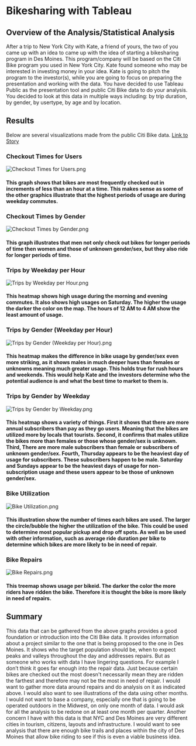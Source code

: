# Bikesharing with Tableau

## Overview of the Analysis/Statistical Analysis
After a trip to New York City with Kate, a friend of yours, the two of you came up with an idea to came up with the idea of starting a bikesharing program in Des Moines. This program/company will be based on the Citi Bike program you used in New York City. Kate found someone who may be interested in investing money in your idea. Kate is going to pitch the program to the investor(s), while you are going to focus on preparing the presentation and working with the data. You have decided to use Tableau Public as the presentation tool and public Citi Bike data to do your analysis. You decided to look at this data in multiple ways including: by trip duration, by gender, by usertype, by age and by location. 

## Results
Below are several visualizations made from the public Citi Bike data. [Link to Story](https://public.tableau.com/app/profile/april.vilmin/viz/Challenge_16497262684860/ChallengeStory?publish=yes)


### Checkout Times for Users

![Checkout Times for Users.png](https://github.com/AprilVilmin/bikesharing/blob/main/Checkout%20Time%20for%20Users.png)

#### This graph shows that bikes are most frequently checked out in increments of less than an hour at a time. This makes sense as some of the other graphics illustrate that the highest periods of usage are during weekday commutes.

### Checkout Times by Gender
![Checkout Times by Gender.png](https://github.com/AprilVilmin/bikesharing/blob/main/Checkout%20Times%20by%20Gender.png)

#### This graph illustrates that men not only check out bikes for longer periods of time then women and those of unknown gender/sex, but they also ride for longer periods of time.

### Trips by Weekday per Hour
![Trips by Weekday per Hour.png](https://github.com/AprilVilmin/bikesharing/blob/main/Trips%20by%20Weekday%20per%20Hour.png)

#### This heatmap shows high usage during the morning and evening commutes. It also shows high usages on Saturday. The higher the usage the darker the color on the map. The hours of 12 AM to 4 AM show the least amount of usage.

### Trips by Gender (Weekday per Hour)
![Trips by Gender (Weekday per Hour).png](https://github.com/AprilVilmin/bikesharing/blob/main/Trips%20by%20Gender%20(Weekday%20per%20Hour).png)

#### This heatmap makes the difference in bike usage by gender/sex even more striking, as it shows males in much deeper hues than females or unknowns meaning much greater usage. This holds true for rush hours and weekends. This would help Kate and the investors determine who the potential audience is and what the best time to market to them is.

### Trips by Gender by Weekday
![Trips by Gender by Weekday.png](https://github.com/AprilVilmin/bikesharing/blob/main/User%20Trips%20by%20Gender%20by%20Weekday.png)

#### This heatmap shows a variety of things. First it shows that there are more annual subscribers than pay as they go users. Meaning that the bikes are utilized more by locals that tourists. Second, it confirms that males utilize the bikes more than females or those whose gender/sex is unknown. Third, There are more male subscribers than female or subscribers of unknown gender/sex. Fourth, Thursday appears to be the heaviest day of usage for subscribers. These subscribers happen to be male. Saturday and Sundays appear to be the heaviest days of usage for non-subscription usage and these users appear to be those of unknown gender/sex.

### Bike Utilization

![Bike Utilization.png](https://github.com/AprilVilmin/bikesharing/blob/main/Bike%20Utilization.png)

#### This illustration show the number of times each bikes are used. The larger the circle/bubble the higher the utilization of the bike. This could be used to determine most popular pickup and drop off spots. As well as be used with other information, such as average ride duration per bike to determine which bikes are more likely to be in need of repair.

### Bike Repairs

![Bike Repairs.png](https://github.com/AprilVilmin/bikesharing/blob/main/Bike%20Repairs.png)

#### This treemap shows usage per bikeid. The darker the color the more riders have ridden the bike. Therefore it is thought the bike is more likely in need of repairs. 


## Summary 
This data that can be gathered from the above graphs provides a good foundation or introduction into the Citi Bike data. It provides information about a project similar to the one that is being proposed to the one in Des Moines. It shows who the target population should be, when to expect peaks and valleys throughout the day and addresses repairs. But as someone who works with data I have lingering questions. For example I don’t think it goes far enough into the repair data. Just because certain bikes are checked out the most doesn't necessarily mean they are ridden the farthest and therefore may not be the most in need of repair. I would want to gather more data around repairs and do analysis on it as indicated above. I would also want to see illustrations of the data using other months. I would not want to base a company, especially one that is going to be operated outdoors in the Midwest, on only one month of data. I would ask for all the analysis to be redone on at least one month per quarter. Another concern I have with this data is that NYC and Des Moines are very different cities in tourism, citizens, layouts and infrastructure. I would want to see analysis that there are enough bike trails and places within the city of Des Moines that allow bike riding to see if this is even a viable business idea. 

